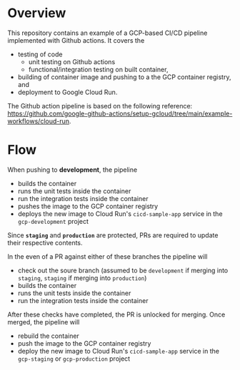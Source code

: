# Overview

This repository contains an example of a GCP-based CI/CD pipeline implemented
with Github actions. It covers the 
- testing of code
    - unit testing on Github actions
    - functional/integration testing on built container, 
- building of container image and pushing to a the GCP container registry, and
- deployment to Google Cloud Run.

The Github action pipeline is based on the following reference:
https://github.com/google-github-actions/setup-gcloud/tree/main/example-workflows/cloud-run.


# Flow

When pushing to **development**, the pipeline
- builds the container
- runs the unit tests inside the container
- run the integration tests inside the container
- pushes the image to the GCP container registry
- deploys the new image to Cloud Run's `cicd-sample-app` service in the `gcp-development` project

Since **`staging`** and **`production`** are protected, PRs are required to update their respective contents.

In the even of a PR against either of these branches the pipeline will
- check out the soure branch (assumed to be `development` if merging into `staging`, `staging` if merging into `production`)
- builds the container
- runs the unit tests inside the container
- run the integration tests inside the container

After these checks have completed, the PR is unlocked for merging. Once merged, the pipeline will
- rebuild the container
- push the image to the GCP container registry
- deploy the new image to Cloud Run's `cicd-sample-app` service in the `gcp-staging` or `gcp-production` project